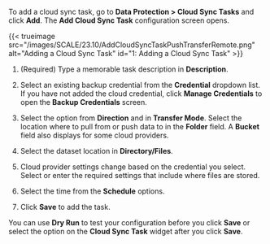 &NewLine;

To add a cloud sync task, go to **Data Protection > Cloud Sync Tasks** and click **Add**. The **Add Cloud Sync Task** configuration screen opens.

{{< trueimage src="/images/SCALE/23.10/AddCloudSyncTaskPushTransferRemote.png" alt="Adding a Cloud Sync Task" id="1: Adding a Cloud Sync Task" >}}

1. (Required) Type a memorable task description in **Description**. 

2. Select an existing backup credential from the **Credential** dropdown list. 
   If you have not added the cloud credential, click **Manage Credentials** to open the **Backup Credentials** screen. 

3. Select the option from **Direction** and in **Transfer Mode**. 
   Select the location where to pull from or push data to in the **Folder** field. A **Bucket** field also displays for some cloud providers.

4. Select the dataset location in **Directory/Files**.

5. Cloud provider settings change based on the credential you select. Select or enter the required settings that include where files are stored.

6. Select the time from the **Schedule** options.

7. Click **Save** to add the task.

You can use **Dry Run** to test your configuration before you click **Save** or select the option on the **Cloud Sync Task** widget after you click **Save**.